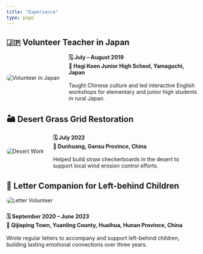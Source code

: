 ```yaml
---
title: "Experience"
type: page
---
```


## 🇯🇵 Volunteer Teacher in Japan

<div style="display: flex; align-items: center; gap: 1.5rem; margin-top: 1rem; margin-bottom: 2rem; flex-wrap: nowrap;">

  <img src="/uploads/japan.JPG" alt="Volunteer in Japan" style="max-width: 250px; border-radius: 12px; flex-shrink: 0;">

  <div style="flex: 1;">
    <strong>🗓 July – August 2019</strong><br>
    <strong>📍 Hagi Koen Junior High School, Yamaguchi, Japan</strong><br><br>
    Taught Chinese culture and led interactive English workshops for elementary and junior high students in rural Japan.
  </div>

</div>

## 🏜️ Desert Grass Grid Restoration

<div style="display: flex; align-items: center; gap: 1.5rem; margin-top: 1rem; margin-bottom: 2rem; flex-wrap: nowrap;">

  <img src="/uploads/desert.jpg" alt="Desert Work" style="max-width: 250px; border-radius: 12px; flex-shrink: 0;">

  <div style="flex: 1;">
    <strong>🗓 July 2022</strong><br>
    <strong>📍 Dunhuang, Gansu Province, China</strong><br><br>
    Helped build straw checkerboards in the desert to support local wind erosion control efforts.
  </div>

</div>

## 💌 Letter Companion for Left-behind Children

<div style="display: flex; align-items: center; gap: 1.5rem; margin-top: 1rem; margin-bottom: 2rem; flex-wrap: wrap;">

  <img src="/uploads/letter.jpg" alt="Letter Volunteer" style="max-width: 250px; border-radius: 12px; flex-shrink: 0;">

  <div>
    <strong>🗓 September 2020 – June 2023</strong><br>
    <strong>📍 Qijiaping Town, Yuanling County, Huaihua, Hunan Province, China</strong><br><br>
    Wrote regular letters to accompany and support left-behind children, building lasting emotional connections over three years.
  </div>

</div>
